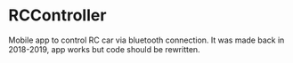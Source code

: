 # RCController
Mobile app to control RC car via bluetooth connection. It was made back in 2018-2019, app works but code should be rewritten.
